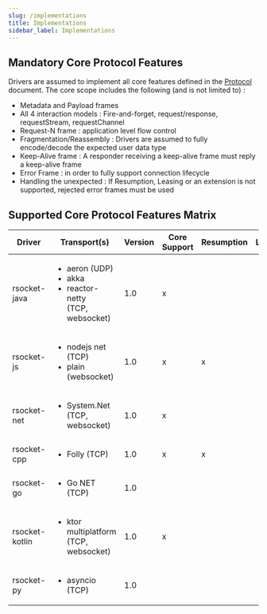 ```yaml
---
slug: /implementations
title: Implementations
sidebar_label: Implementations
---
```


## Mandatory Core Protocol Features

Drivers are assumed to implement all core features defined in the [Protocol](Protocol) document.
The core scope includes the following (and is not limited to) :

* Metadata and Payload frames
* All 4 interaction models : Fire-and-forget, request/response, requestStream, requestChannel
* Request-N frame : application level flow control
* Fragmentation/Reassembly : Drivers are assumed to fully encode/decode the expected user data type
* Keep-Alive frame : A responder receiving a keep-alive frame must reply a keep-alive frame
* Error Frame : in order to fully support connection lifecycle
* Handling the unexpected : If Resumption, Leasing or an extension is not supported, rejected error frames must be used


## Supported Core Protocol Features Matrix

| Driver | Transport(s) | Version | Core Support | Resumption | Leasing | RPC |  
|------|------|------|------|------|------|------| 
| rsocket-java |  <ul><li>aeron (UDP)</li><li>akka</li><li>reactor-netty <br />(TCP, websocket)</li></ul> | 1.0 | x |    |   | x   | 
| rsocket-js   |  <ul><li>nodejs net (TCP)</li><li>plain (websocket)</li></ul>  | 1.0  | x  |  x  |  | x  | 
| rsocket-net |  <ul><li>System.Net <br />(TCP, websocket)</li></ul>   | 1.0   | x |   |   | x  | 
| rsocket-cpp |  <ul><li>Folly (TCP)</li></ul> | 1.0   |  x  |x   |    | | 
| rsocket-go |  <ul><li>Go NET (TCP)</li></ul>  | 1.0   |   |   |    |  | 
| rsocket-kotlin |  <ul><li>ktor multiplatform<br />(TCP, websocket)</li></ul>   | 1.0 | x |   |  |    |  
| rsocket-py |  <ul><li>asyncio (TCP)</li></ul>  | 1.0  |    |   |    |   |  

